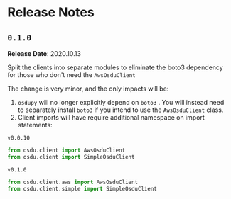 # Release Notes

## `0.1.0`

**Release Date**: 2020.10.13

Split the clients into separate modules to eliminate the boto3 dependency for those who don't need the `AwsOsduClient`

The change is very minor, and the only impacts will be:

1. `osdupy` will no longer explicitly depend on `boto3` . You will instead need to separately install `boto3` if you intend to use the `AwsOsduClient` class.
2. Client imports will have require additional namespace on import statements:

`v0.0.10`

```python
from osdu.client import AwsOsduClient
from osdu.client import SimpleOsduClient
```

`v0.1.0`

```python
from osdu.client.aws import AwsOsduClient
from osdu.client.simple import SimpleOsduClient
```
